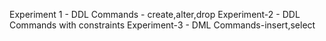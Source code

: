 Experiment 1 - DDL Commands - create,alter,drop
Experiment-2 - DDL Commands with constraints 
Experiment-3 - DML Commands-insert,select
